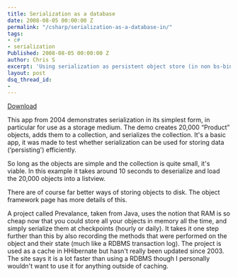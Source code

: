 ```yaml
---
title: Serialization as a database
date: 2008-08-05 00:00:00 Z
permalink: "/csharp/serialization-as-a-database-in/"
tags:
- c#
- serialization
Published: 2008-08-05 00:00:00 Z
author: Chris S
excerpt: 'Using serialization as persistent object store (in non bs-bingo: a database)'
layout: post
dsq_thread_id:
- 
---
```


[Download][1]

This app from 2004 demonstrates serialization in its simplest form, in particular for use as a storage medium. The demo creates 20,000 &#8220;Product&#8221; objects, adds them to a collection, and serializes the collection. It's a basic app, it was made to test whether serialization can be used for storing data (&#8216;persisting') efficiently.

<!--more-->

So long as the objects are simple and the collection is quite small, it's viable. In this example it takes around 10 seconds to deserialize and load the 20,000 objects into a listview.

There are of course far better ways of storing objects to disk. The object framework page has more details of this.

A project called Prevalance, taken from Java, uses the notion that RAM is so cheap now that you could store all your objects in memory all the time, and simply serialize them at checkpoints (hourly or daily). It takes it one step further than this by also recording the methods that were performed on the object and their state (much like a RDBMS transaction log). The project is used as a cache in HHibernate but hasn't really been updated since 2003. The site says it is a lot faster than using a RDBMS though I personally wouldn't want to use it for anything outside of caching.

 [1]: /wp-content/uploads/2013/02/serializationdemo.zip